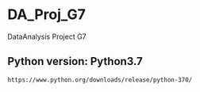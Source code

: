 # DA_Proj_G7
DataAnalysis Project G7

## Python version: Python3.7
    https://www.python.org/downloads/release/python-370/
